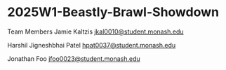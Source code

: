 # 2025W1-Beastly-Brawl-Showdown

Team Members
Jamie Kaltzis jkal0010@student.monash.edu

Harshil Jigneshbhai Patel
hpat0037@student.monash.edu

Jonathan Foo
jfoo0023@student.monash.edu